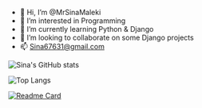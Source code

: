 - 👋 Hi, I’m @MrSinaMaleki
- 👀 I’m interested in Programming
- 🌱 I’m currently learning Python & Django
- 💞️ I’m looking to collaborate on some Django projects
- 📫 Sina67631@gmail.com

![Sina's GitHub stats](https://github-readme-stats.vercel.app/api?username=MrSinaMaleki&show_icons=true&theme=transparent)

![Top Langs](https://github-readme-stats.vercel.app/api/top-langs/?username=MrSinaMaleki&layout=compact)


[![Readme Card](https://github-readme-stats.vercel.app/api/pin/?username=MrSinaMaleki&repo=github-readme-stats)](https://github.com/MrSinaMaleki/ooo)
